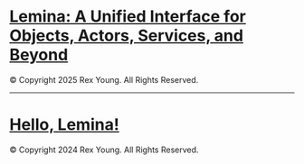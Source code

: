 # [Lemina: A Unified Interface for Objects, Actors, Services, and Beyond](lemina-model.md)

© Copyright 2025 Rex Young. All Rights Reserved.

---

# [Hello, Lemina\!](hello-lemina.md)

© Copyright 2024 Rex Young. All Rights Reserved.

